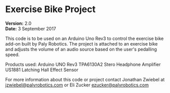 # Exercise Bike Project #

**Version:** 2.0  
**Date:** 3 September 2017


This code is to be used on an Arduino Uno Rev3 to control the exercise bike add-on built by Paly Robotics. The project is attached to an exercise bike and adjusts the volume of an audio source based on the user's pedalling speed.

Products used:
    Arduino UNO Rev3
    TPA6130A2 Stero Headphone Amplifier
    US1881 Latching Hall Effect Sensor


For more information about this code or project contact Jonathan Zwiebel at jzwiebel@palyrobotics.com or Eli Zucker ezucker@palyrobotics.com
